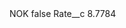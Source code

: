 <?xml version="1.0" encoding="UTF-8"?>
<CustomMetadata xmlns="http://soap.sforce.com/2006/04/metadata" xmlns:xsi="http://www.w3.org/2001/XMLSchema-instance" xmlns:xsd="http://www.w3.org/2001/XMLSchema">
    <label>NOK</label>
    <protected>false</protected>
    <values>
        <field>Rate__c</field>
        <value xsi:type="xsd:double">8.7784</value>
    </values>
</CustomMetadata>
